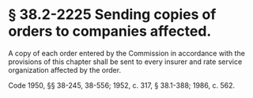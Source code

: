 # § 38.2-2225 Sending copies of orders to companies affected.

<p>A copy of each order entered by the Commission in accordance with the provisions of this chapter shall be sent to every insurer and rate service organization affected by the order.</p><p>Code 1950, §§ 38-245, 38-556; 1952, c. 317, § 38.1-388; 1986, c. 562.</p>